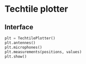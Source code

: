 # Techtile plotter

## Interface

```python
plt = TechtilePlotter()
plt.antennes()
plt.microphones()
plt.measurements(positions, values)
plt.show()
```
